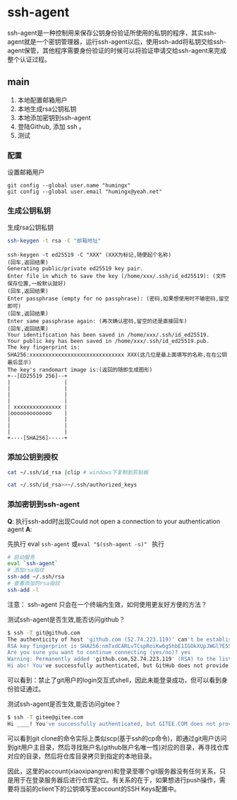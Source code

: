 # ssh-agent

ssh-agent是一种控制用来保存公钥身份验证所使用的私钥的程序，其实ssh-agent就是一个密钥管理器，运行ssh-agent以后，使用ssh-add将私钥交给ssh-agent保管，其他程序需要身份验证的时候可以将验证申请交给ssh-agent来完成整个认证过程。



## main

1. 本地配置邮箱用户
2. 本地生成rsa公钥私钥
3. 本地添加密钥到ssh-agent
4. 登陆Github, 添加 ssh 。
5. 测试


### 配置
设置邮箱用户
```
git config --global user.name "humingx"
git config --global user.email "humingx@yeah.net"
```

### 生成公钥私钥
生成rsa公钥私钥
``` bash
ssh-keygen -t rsa -C "邮箱地址"
```

```
ssh-keygen -t ed25519 -C "XXX" (XXX为标记,随便起个名称)
(回车,返回结果)
Generating public/private ed25519 key pair.
Enter file in which to save the key (/home/xxx/.ssh/id_ed25519): (文件保存位置,一般默认就好)
(回车,返回结果)
Enter passphrase (empty for no passphrase): (密码,如果想使用时不输密码,留空即可)
(回车,返回结果)
Enter same passphrase again: (再次确认密码,留空的还是直接回车)
(回车,返回结果)
Your identification has been saved in /home/xxx/.ssh/id_ed25519.
Your public key has been saved in /home/xxx/.ssh/id_ed25519.pub.
The key fingerprint is:
SHA256:xxxxxxxxxxxxxxxxxxxxxxxxxxxxxx XXX(这几位是最上面填写的名称,在在公钥最后显示)
The key's randomart image is:(返回的随即生成图形)
+--[ED25519 256]--+
|                 |
|                 |
|                 |
|                 |
| xxxxxxxxxxxxxxx |
|ooooooooooooo    |
|                 |
|                 |
|                 |
+----[SHA256]-----+

```

### 添加公钥到授权

``` bash
cat ~/.ssh/id_rsa |clip # windows下复制到剪贴板

cat ~/.ssh/id_rsa>>~/.ssh/authorized_keys
```

### 添加密钥到ssh-agent

**Q**: 执行ssh-add时出现Could not open a connection to your authentication agent
**A**: 

先执行  eval `ssh-agent`  或`eval "$(ssh-agent -s)" ` 
执行
``` bash
# 启动服务
eval `ssh-agent`
# 添加rsa指纹
ssh-add ~/.ssh/rsa
# 查看添加的rsa指纹
ssh-add -l 
```

注意： ssh-agent 只会在一个终端内生效，如何使用更友好方便的方法？

测试ssh-agent是否生效,能否访问github？

``` bash
$ ssh -T git@github.com
The authenticity of host 'github.com (52.74.223.119)' can't be established.
RSA key fingerprint is SHA256:nmTxdCARLvTCspRoiKw6g5hbE1IGOkXUpJWGl7E5SY8.
Are you sure you want to continue connecting (yes/no)? yes
Warning: Permanently added 'github.com,52.74.223.119' (RSA) to the list of known hosts.
Hi abc! You've successfully authenticated, but GitHub does not provide shell access.

```
可以看到：禁止了git用户的login交互式shell，因此未能登录成功，但可以看到身份验证通过。


测试ssh-agent是否生效,能否访问gitee？

``` bash
$ ssh -T gitee@gitee.com
Hi ____! You've successfully authenticated, but GITEE.COM does not provide shell access.
```



可以看到git clone的命令实际上类似scp(基于ssh的cp命令)，即通过git用户访问到git用户主目录，然后寻找账户名(github账户名唯一性)对应的目录，再寻找仓库对应的目录，然后将仓库目录拷贝到指定的本地目录。

因此，这里的account(xiaoxipangren)和登录至哪个git服务器没有任何关系，只是用于在登录服务器后进行仓库定位。有关系的在于，如果想进行push操作，需要将当前的client下的公钥填写至account的SSH Keys配置中。

